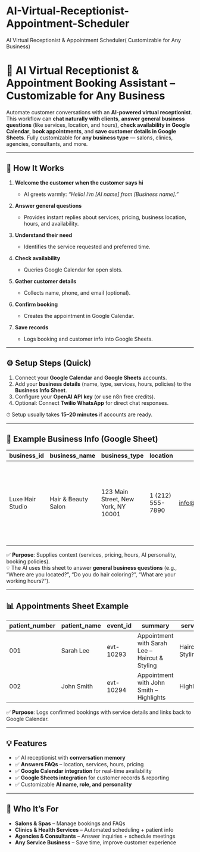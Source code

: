 # AI-Virtual-Receptionist-Appointment-Scheduler
AI Virtual Receptionist &amp; Appointment Scheduler( Customizable for Any Business)
# 🤖 AI Virtual Receptionist & Appointment Booking Assistant – Customizable for Any Business  

Automate customer conversations with an **AI-powered virtual receptionist**. This workflow can **chat naturally with clients**, **answer general business questions** (like services, location, and hours), **check availability in Google Calendar**, **book appointments**, and **save customer details in Google Sheets**. Fully customizable for **any business type** — salons, clinics, agencies, consultants, and more.  

---

## 📖 How It Works  

1. **Welcome the customer when the customer says hi**  
   - AI greets warmly: *“Hello! I’m [AI name] from [Business name].”*  

2. **Answer general questions**  
   - Provides instant replies about services, pricing, business location, hours, and availability.  

3. **Understand their need**  
   - Identifies the service requested and preferred time.  

4. **Check availability**  
   - Queries Google Calendar for open slots.  

5. **Gather customer details**  
   - Collects name, phone, and email (optional).  

6. **Confirm booking**  
   - Creates the appointment in Google Calendar.  

7. **Save records**  
   - Logs booking and customer info into Google Sheets.  



---

## ⚙️ Setup Steps (Quick)  
1. Connect your **Google Calendar** and **Google Sheets** accounts.  
2. Add your **business details** (name, type, services, hours, policies) to the **Business Info Sheet**.  
3. Configure your **OpenAI API key** (or use n8n free credits).  
4. Optional: Connect **Twilio WhatsApp** for direct chat responses.  

⏱ Setup usually takes **15–20 minutes** if accounts are ready.  

---

## 🏢 Example Business Info (Google Sheet)  

| business_id | business_name   | business_type       | location                          | phone           | email                     | services | calendar_id           | timezone | currency | working_hours                 | ai_name | ai_personality                   | ai_role                                                                                       | emergency_available | booking_advance_days | cancellation_hours |
|-------------|-----------------|---------------------|----------------------------------|-----------------|---------------------------|----------|-----------------------|----------|----------|--------------------------------|---------|-----------------------------------|------------------------------------------------------------------------------------------------|----------------------|----------------------|-------------------|
| Luxe Hair Studio | Hair & Beauty Salon | 123 Main Street, New York, NY 10001 | 1 (212) 555-7890 | info@luxehairstudio.com | “Haircut & Styling (60 minutes, $3500…)<br>Hair Coloring (120 minutes, $8000…)<br>…” | luxe-hair-calendar-001 | GMT -3 | USD | Mon–Sat: 9:00 AM – 7:00 PM, Sun: Closed | bella | Friendly, Stylish, Professional | Manages bookings, answers FAQs, recommends services, gives beauty tips, sends reminders, etc. | no | 10 | 24 |

✅ **Purpose**: Supplies context (services, pricing, hours, AI personality, booking policies).  
💡 The AI uses this sheet to answer **general business questions** (e.g., “Where are you located?”, “Do you do hair coloring?”, “What are your working hours?”).  

---

## 📊 Appointments Sheet Example  

| patient_number | patient_name | event_id  | summary                          | services |
|----------------|-------------|-----------|----------------------------------|----------|
| 001            | Sarah Lee   | evt-10293 | Appointment with Sarah Lee – Haircut & Styling | Haircut & Styling |
| 002            | John Smith  | evt-10294 | Appointment with John Smith – Highlights | Highlights |

✅ **Purpose**: Logs confirmed bookings with service details and links back to Google Calendar.  

---

## 💡 Features  
- ✅ AI receptionist with **conversation memory**  
- ✅ **Answers FAQs** – location, services, hours, pricing  
- ✅ **Google Calendar integration** for real-time availability  
- ✅ **Google Sheets integration** for customer records & reporting  
- ✅ Customizable **AI name, role, and personality**  

---

## 🔑 Who It’s For  
- **Salons & Spas** – Manage bookings and FAQs  
- **Clinics & Health Services** – Automated scheduling + patient info  
- **Agencies & Consultants** – Answer inquiries + schedule meetings  
- **Any Service Business** – Save time, improve customer experience  




